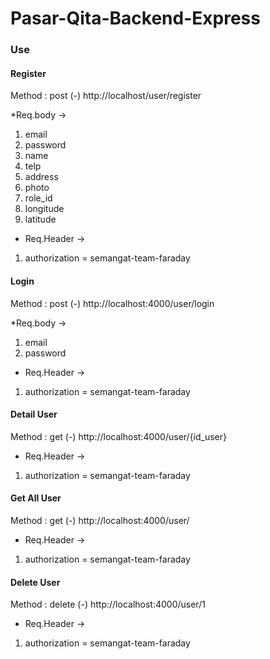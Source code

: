 # Pasar-Qita-Backend-Express
### Use
#### Register
Method : post
(-) http://localhost/user/register

*Req.body ->
1. email
2. password
3. name
4. telp
5. address
6. photo
7. role_id
8. longitude
9. latitude
* Req.Header ->
1. authorization = semangat-team-faraday

#### Login
Method : post
(-) http://localhost:4000/user/login

*Req.body ->
1. email
2. password

* Req.Header ->
1. authorization = semangat-team-faraday

#### Detail User
Method : get
(-) http://localhost:4000/user/{id_user}

* Req.Header ->
1. authorization = semangat-team-faraday


#### Get All User
Method : get
(-) http://localhost:4000/user/

* Req.Header ->
1. authorization = semangat-team-faraday


#### Delete User
Method : delete
(-) http://localhost:4000/user/1

* Req.Header ->
1. authorization = semangat-team-faraday



